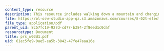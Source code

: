 ```yaml
---
content_type: resource
description: This resource includes walking down a mountain and changing c dimensions.
file: https://ol-ocw-studio-app-qa.s3.amazonaws.com/courses/8-02t-electricity-and-magnetism-spring-2005/61ec5fe99ae5ea5b384247fe47aaa16e_prs_w03d1.pdf
file_type: application/pdf
parent_uid: 8c57fc19-927d-cd77-b384-2f8eed1c0daf
resourcetype: Document
title: prs_w03d1.pdf
uid: 61ec5fe9-9ae5-ea5b-3842-47fe47aaa16e
---
```

